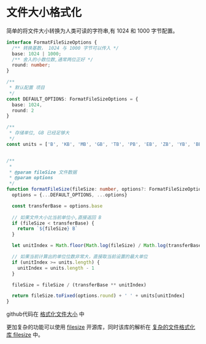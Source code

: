 # 文件大小格式化

简单的将文件大小转换为人类可读的字符串,有 1024 和 1000 字节配置。

```ts
interface FormatFileSizeOptions {
  /** 转换基数， 1024 与 1000 字节可以传入 */
  base: 1024 | 1000;
  /** 舍入的小数位数,通常两位正好 */
  round: number;
}

/**
 * 默认配置 项目
 */
const DEFAULT_OPTIONS: FormatFileSizeOptions = {
  base: 1024,
  round: 2
}

/**
 * 存储单位, GB 已经足够大
 */
const units = ['B', 'KB', 'MB', 'GB', 'TB', 'PB', 'EB', 'ZB', 'YB', 'BB']


/**
 *
 * @param fileSize 文件数据
 * @param options
 */
function formatFileSize(fileSize: number, options?: FormatFileSizeOptions) {
  options = {...DEFAULT_OPTIONS, ...options} 

  const transferBase = options.base
  
  // 如果文件大小比当前单位小,直接返回 B 
  if (fileSize < transferBase) {
    return `${fileSize} B`
  }

  let unitIndex = Math.floor(Math.log(fileSize) / Math.log(transferBase))

  // 如果当前计算出的单位位数非常大，直接取当前设置的最大单位
  if (unitIndex >= units.length) {
    unitIndex = units.length - 1
  }

  fileSize = fileSize / (transferBase ** unitIndex)

  return fileSize.toFixed(options.round) + ' ' + units[unitIndex]
}
```

github代码在 [格式化文件大小](https://github.com/wsafight/Daily-Algorithm/blob/master/src/business/formatFileSize.ts) 中

更加复杂的功能可以使用 [filesize](https://github.com/avoidwork/filesize.js) 开源库，同时该库的解析在 [复杂的文件格式化库 filesize](https://wsafight.github.io/Daily-Algorithm/#/util/filesize) 中。
